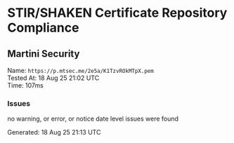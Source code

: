 # STIR/SHAKEN Certificate Repository Compliance

## Martini Security

Name: `https://p.mtsec.me/2e5a/K1TzvROkMTpX.pem`\
Tested At: 18 Aug 25 21:02 UTC\
Time: 107ms

### Issues

no warning, or error, or notice date level issues were found

Generated: 18 Aug 25 21:13 UTC